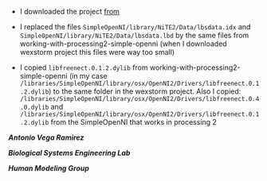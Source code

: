 * I downloaded the project [from](https://github.com/wexstorm/simple-openni)

* I replaced the files ```SimpleOpenNI/library/NiTE2/Data/lbsdata.idx``` and ```SimpleOpenNI/library/NiTE2/Data/lbsdata.lbd```
by the same files from working-with-processing2-simple-openni (when I downloaded wexstorm project this files were way too small)

* I copied ```libfreenect.0.1.2.dylib``` from working-with-processing2-simple-openni
  (in my case ```/libraries/SimpleOpenNI/library/osx/OpenNI2/Drivers/libfreenect.0.1.2.dylib```)
  to the same folder in the wexstorm project. Also I copied:                  ```/libraries/SimpleOpenNI/library/osx/OpenNI2/Drivers/libfreenect.0.4.0.dylib``` and ```/libraries/SimpleOpenNI/library/osx/OpenNI2/Drivers/libfreenect.0.1.2.dylib```
  from the SimpleOpenNI that works in processing 2

***Antonio Vega Ramirez***

***Biological Systems Engineering Lab***

***Human Modeling Group***


